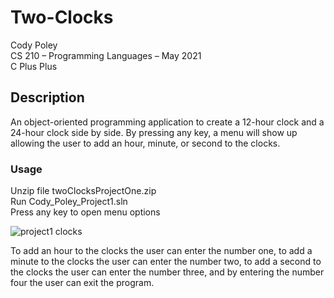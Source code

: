 # Two-Clocks
Cody Poley <br>
CS 210 – Programming Languages – May 2021 <br>
C Plus Plus

##  Description 
An object-oriented programming application to create a 12-hour clock and a 24-hour clock side by side. By pressing any key, a menu will show up allowing the user to add an hour, minute, or second to the clocks.

### Usage
Unzip file twoClocksProjectOne.zip <br>
Run Cody_Poley_Project1.sln <br>
Press any key to open menu options <br>

![project1 clocks](https://github.com/codyPoley/Two-Clocks/assets/145494382/f8e6a366-3d15-4f3b-957e-1fd39e96505a)

To add an hour to the clocks the user can enter the number one, to add a minute to the clocks the user can enter the number two, to add a second to the clocks the user can enter the number three, and by entering the number four the user can exit the program.
